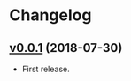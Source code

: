 # Changelog

## [v0.0.1](https://github.com/scottwernervt/ember-notifier/releases/tag/v0.0.1) (2018-07-30)

- First release.
